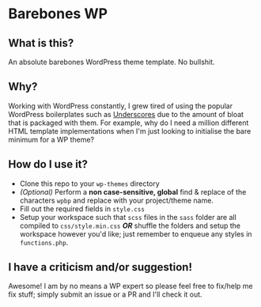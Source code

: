 # Barebones WP

## What is this?

An absolute barebones WordPress theme template. No bullshit.

## Why?

Working with WordPress constantly, I grew tired of using the popular WordPress boilerplates such as [Underscores](https://underscores.me/) due to the amount of bloat that is packaged with them. For example, why do I need a million different HTML template implementations when I'm just looking to initialise the bare minimum for a WP theme?

## How do I use it?

* Clone this repo to your `wp-themes` directory
* _(Optional)_ Perform a **non case-sensitive, global** find & replace of the characters `wpbp` and replace with your project/theme name.
* Fill out the required fields in `style.css`
* Setup your workspace such that `scss` files in the `sass` folder are all compiled to `css/style.min.css` _**OR**_ shuffle the folders and setup the workspace however you'd like; just remember to enqueue any styles in `functions.php`.

## I have a criticism and/or suggestion!

Awesome! I am by no means a WP expert so please feel free to fix/help me fix stuff; simply submit an issue or a PR and I'll check it out.

